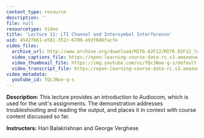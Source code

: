 ```yaml
---
content_type: resource
description: ''
file: null
resourcetype: Video
title: 'Lecture 11: LTI Channel and Intersymbol Interference'
uid: 4542f661-e581-352c-6709-e93f686facfe
video_files:
  archive_url: http://www.archive.org/download/MIT6.02F12/MIT6_02F12_lec11_300k.mp4
  video_captions_file: https://open-learning-course-data-rc.s3.amazonaws.com/6-02-introduction-to-eecs-ii-digital-communication-systems-fall-2012/16ecfaf0b15f52fbb9245d18e0eb6cf1_fQcJNoe-q-s.vtt
  video_thumbnail_file: https://img.youtube.com/vi/fQcJNoe-q-s/default.jpg
  video_transcript_file: https://open-learning-course-data-rc.s3.amazonaws.com/6-02-introduction-to-eecs-ii-digital-communication-systems-fall-2012/f7a6d27723bb37a9b0da6ddb0ff1df6a_fQcJNoe-q-s.pdf
video_metadata:
  youtube_id: fQcJNoe-q-s
---
```


**Description:** This lecture provides an introduction to Audiocom, which is used for the unit's assignments. The demonstration addresses troubleshooting and reading the output, and places it in context with course content discussed so far.

**Instructors:** Hari Balakrishnan and George Verghese